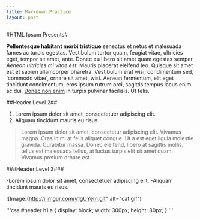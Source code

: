 ```yaml
---
title: Markdown Practice
layout: post
---
```



#HTML Ipsum Presents#
	       
**Pellentesque habitant morbi tristique** senectus et netus et malesuada fames ac turpis egestas. Vestibulum tortor quam, feugiat vitae, ultricies eget, tempor sit amet, ante. Donec eu libero sit amet quam egestas semper. *Aenean ultricies mi vitae est.* Mauris placerat eleifend leo. Quisque sit amet est et sapien ullamcorper pharetra. Vestibulum erat wisi, condimentum sed, 'commodo vitae', ornare sit amet, wisi. Aenean fermentum, elit eget tincidunt condimentum, eros ipsum rutrum orci, sagittis tempus lacus enim ac dui. [Donec non enim](#) in turpis pulvinar facilisis. Ut felis.
 
##Header Level 2##
	       

   1. Lorem ipsum dolor sit amet, consectetuer adipiscing elit.
   2. Aliquam tincidunt mauris eu risus.
 
>Lorem ipsum dolor sit amet, consectetur adipiscing elit. Vivamus magna. Cras in mi at felis aliquet congue. Ut a est eget ligula molestie gravida. Curabitur massa. Donec eleifend, libero at sagittis mollis, tellus est malesuada tellus, at luctus turpis elit sit amet quam. Vivamus pretium ornare est.
 
###Header Level 3###
 
-Lorem ipsum dolor sit amet, consectetuer adipiscing elit.
-Aliquam tincidunt mauris eu risus.

 
![Image](http://i.imgur.com/v1gUYem.gif" alt="cat gif")
 
'''css
#header h1 a { 
	display: block; 
	width: 300px; 
	height: 80px; 
}
'''

